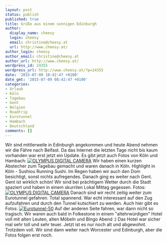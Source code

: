 ```yaml
---
layout: post
status: publish
published: true
title: Grüße aus einem sonnigen Edinburgh
author:
  display_name: cheesy
  login: cheesy
  email: christine@cheesy.at
  url: http://www.cheesy.at/
author_login: cheesy
author_email: christine@cheesy.at
author_url: http://www.cheesy.at/
wordpress_id: 24355
wordpress_url: http://www.cheesy.at/?p=24355
date: '2015-07-09 10:42:47 +0100'
date_gmt: '2015-07-09 08:42:47 +0100'
categories:
- Urlaub
- Köln
- Tagebau
- Gent
- Belgien
- Roadtrip
- Eurotunnel
- Hambach
- Deutschland
comments: []
---
```

Wir sind mittlerweile in Edinburgh angekommen und heute Abend nehmen wir die Fähre nach Belfast. Da das Internet die letzten Tage nicht bis kaum vorhanden war erst jetzt ein Update.
Es gibt jetzt auch Fotos von Köln und Hambach:
[![OLYMPUS DIGITAL CAMERA](http://www.cheesy.at/wp-content/uploads/Köln-08-300x225.jpg)](http://www.cheesy.at/fotos/urlaub/roadtrip-nach-nordirland/tag-2-tagebau-hambach-und-koeln/)
Wir haben einen kurzen Abstecher zum Tagebau gemacht und waren danach in Köln. Highlight in Köln - Sushiou Running Sushi. Im Regen haben wir auch den Dom besichtigt, sonst nichts aufregendes.
Danach ging es weiter nach Gent. Gent ist wirklich schön! Wir sind bei prächtigem Wetter durch die Stadt spaziert und haben in einem skurrilen Lokal Mittag gegessen. Fotos:
[![OLYMPUS DIGITAL CAMERA](http://www.cheesy.at/wp-content/uploads/Gent-44-300x225.jpg)](http://www.cheesy.at/fotos/urlaub/roadtrip-nach-nordirland/tag-3-gent/)
Danach sind wir recht zeitig weiter zum Eurotunnel gefahren. Total spannend. War echt interessant auf den Zug aufzufahren und durch den Tunnel kutschiert zu werden. Auch hier gibt es Fotos:
[![Eurotunnel-50](http://www.cheesy.at/wp-content/uploads/Eurotunnel-50-300x225.jpg)](http://www.cheesy.at/fotos/urlaub/roadtrip-nach-nordirland/tag-3-eurotunnel/)
Auf der anderen Seite fahren, war dann nicht so tragisch. Wir waren auch bald in Folkestone in einem "altehrwürdigen" Hotel voll mit alten Leuten, alten Möbeln und Bingo Abend :)
Das Hotel war sicher mal sehr toll und sehr teuer. Jetzt ist es nur noch alt und abgewohnt. Trotzdem voll.
Wir sind dann weiter nach Worcester und Edinburgh, aber die Fotos folgen erst noch.
